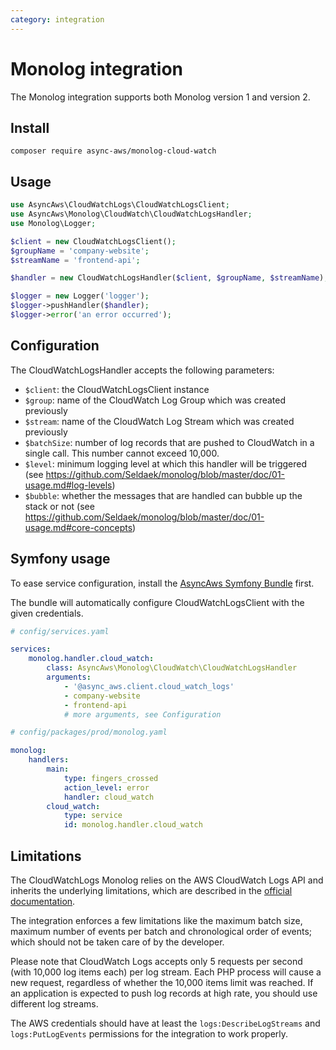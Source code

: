 ```yaml
---
category: integration
---
```


# Monolog integration

The Monolog integration supports both Monolog version 1 and version 2.

## Install

```shell
composer require async-aws/monolog-cloud-watch
```

## Usage

```php
use AsyncAws\CloudWatchLogs\CloudWatchLogsClient;
use AsyncAws\Monolog\CloudWatch\CloudWatchLogsHandler;
use Monolog\Logger;

$client = new CloudWatchLogsClient();
$groupName = 'company-website';
$streamName = 'frontend-api';

$handler = new CloudWatchLogsHandler($client, $groupName, $streamName);

$logger = new Logger('logger');
$logger->pushHandler($handler);
$logger->error('an error occurred');
```

## Configuration

The CloudWatchLogsHandler accepts the following parameters:

- `$client`: the CloudWatchLogsClient instance
- `$group`: name of the CloudWatch Log Group which was created previously
- `$stream`: name of the CloudWatch Log Stream which was created previously
- `$batchSize`: number of log records that are pushed to CloudWatch in a single call. This number cannot exceed 10,000.
- `$level`: minimum logging level at which this handler will be triggered (see https://github.com/Seldaek/monolog/blob/master/doc/01-usage.md#log-levels)
- `$bubble`: whether the messages that are handled can bubble up the stack or not (see https://github.com/Seldaek/monolog/blob/master/doc/01-usage.md#core-concepts)

## Symfony usage

To ease service configuration, install the [AsyncAws Symfony Bundle](./symfony-bundle.md) first.

The bundle will automatically configure CloudWatchLogsClient with the given credentials.

```yaml
# config/services.yaml

services:
    monolog.handler.cloud_watch:
        class: AsyncAws\Monolog\CloudWatch\CloudWatchLogsHandler
        arguments:
            - '@async_aws.client.cloud_watch_logs'
            - company-website
            - frontend-api
            # more arguments, see Configuration
```

```yaml
# config/packages/prod/monolog.yaml

monolog:
    handlers:
        main:
            type: fingers_crossed
            action_level: error
            handler: cloud_watch
        cloud_watch:
            type: service
            id: monolog.handler.cloud_watch
```

## Limitations

The CloudWatchLogs Monolog relies on the AWS CloudWatch Logs API and inherits the underlying limitations, which are
described in the [official documentation](https://docs.aws.amazon.com/AmazonCloudWatchLogs/latest/APIReference/API_PutLogEvents.html).

The integration enforces a few limitations like the maximum batch size, maximum number of events per batch and
chronological order of events; which should not be taken care of by the developer.

Please note that CloudWatch Logs accepts only 5 requests per second (with 10,000 log items each) per log stream. Each
PHP process will cause a new request, regardless of whether the 10,000 items limit was reached. If an application is
expected to push log records at high rate, you should use different log streams.

The AWS credentials should have at least the `logs:DescribeLogStreams` and `logs:PutLogEvents` permissions for the
integration to work properly.
